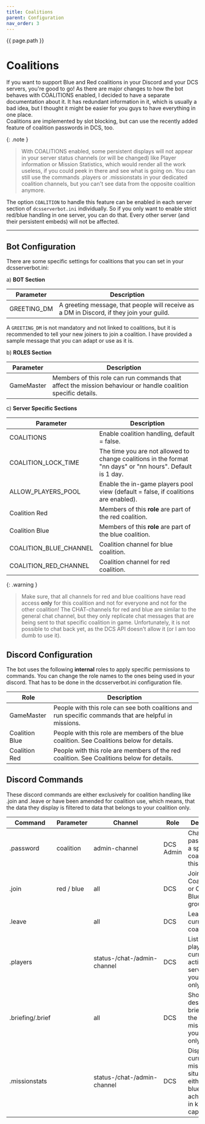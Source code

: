 ```yaml
---
title: Coalitions
parent: Configuration
nav_order: 3
---
```

{{ page.path }}
# Coalitions

If you want to support Blue and Red coalitions in your Discord and your DCS servers, you're good to go!
As there are major changes to how the bot behaves with COALITIONS enabled, I decided to have a separate documentation 
about it. It has redundant information in it, which is usually a bad idea, but I thought it might be easier for you
guys to have everything in one place.<br/>
Coalitions are implemented by slot blocking, but can use the recently added feature of coalition passwords in DCS, too.

{: .note }
> With COALITIONS enabled, some persistent displays will not appear in your server status channels (or will be changed)
> like Player information or Mission Statistics, which would render all the work useless, if you could peek in there and
> see what is going on. You can still use the commands .players or .missionstats in your dedicated coalition channels, but
> you can't see data from the opposite coalition anymore.

The option `COALITION` to handle this feature can be enabled in each server section of `dcsserverbot.ini` individually.
So if you only want to enable strict red/blue handling in one server, you can do that.
Every other server (and their persistent embeds) will not be affected.

---
## Bot Configuration
There are some specific settings for coalitions that you can set in your dcsserverbot.ini:

a) __BOT Section__

| Parameter            | Description                                                                                                                                                                                                                                                                                                                                                                                                          |
|----------------------|----------------------------------------------------------------------------------------------------------------------------------------------------------------------------------------------------------------------------------------------------------------------------------------------------------------------------------------------------------------------------------------------------------------------|
| GREETING_DM          | A greeting message, that people will receive as a DM in Discord, if they join your guild.                                                                                                                                                                                                                                                                                                                            |

A `GREETING_DM` is not mandatory and not linked to coalitions, but it is recommended to tell your new joiners to join a
coalition. I have provided a sample message that you can adapt or use as it is.

b) __ROLES Section__

| Parameter      | Description                                                                                                   |
|----------------|---------------------------------------------------------------------------------------------------------------|
| GameMaster     | Members of this role can run commands that affect the mission behaviour or handle coalition specific details. |

c) __Server Specific Sections__

| Parameter              | Description                                                                                                |
|------------------------|------------------------------------------------------------------------------------------------------------|
| COALITIONS             | Enable coalition handling, default = false.                                                                |                                                                                                                                                                                                                                                                                                                                                 
| COALITION_LOCK_TIME    | The time you are not allowed to change coalitions in the format "nn days" or "nn hours". Default is 1 day. |
| ALLOW_PLAYERS_POOL     | Enable the in-game players pool view (default = false, if coalitions are enabled).                         |
| Coalition Red          | Members of this **role** are part of the red coalition.                                                    |
| Coalition Blue         | Members of this **role** are part of the blue coalition.                                                   |
| COALITION_BLUE_CHANNEL | Coalition channel for blue coalition.                                                                      |
| COALITION_RED_CHANNEL  | Coalition channel for red coalition.                                                                       |

{: .warning }
> Make sure, that all channels for red and blue coalitions have read access **only** for this coalition and not for
> everyone and not for the other coalition! The CHAT-channels for red and blue are similar to the general chat channel,
> but they only replicate chat messages that are being sent to that specific coalition in game.
> Unfortunately, it is not possible to chat back yet, as the DCS API doesn't allow it (or I am too dumb to use it).


## Discord Configuration
The bot uses the following **internal** roles to apply specific permissions to commands.
You can change the role names to the ones being used in your discord. That has to be done in the dcsserverbot.ini 
configuration file.

| Role           | Description                                                                                                                                         |
|----------------|-----------------------------------------------------------------------------------------------------------------------------------------------------|
| GameMaster     | People with this role can see both coalitions and run specific commands that are helpful in missions.                                               |
| Coalition Blue | People with this role are members of the blue coalition. See Coalitions below for details.                                                          |
| Coalition Red  | People with this role are members of the red coalition. See Coalitions below for details.                                                           |

## Discord Commands
These discord commands are either exclusively for coalition handling like .join and .leave or have been amended for 
coalition use, which means, that the data they display is filtered to data that belongs to your coalition only.

| Command           | Parameter  | Channel                     | Role                   | Description                                                                                              |
|-------------------|------------|-----------------------------|------------------------|----------------------------------------------------------------------------------------------------------|
| .password         | coalition  | admin-channel               | DCS Admin              | Changes the password of a specific coalition on this server.                                             |
| .join             | red / blue | all                         | DCS                    | Joins either Coalition Red or Coalition Blue discord groups.                                             |
| .leave            |            | all                         | DCS                    | Leave the current coalition.                                                                             |
| .players          |            | status-/chat-/admin-channel | DCS                    | Lists the players currently active on the server (for your coalition only!).                             |
| .briefing/.brief  |            | all                         | DCS                    | Shows the description / briefing of the running mission (for your coalition only!).                      |
| .missionstats     |            | status-/chat-/admin-channel | DCS                    | Display the current mission situation for either red or blue and the achievements in kills and captures. |

